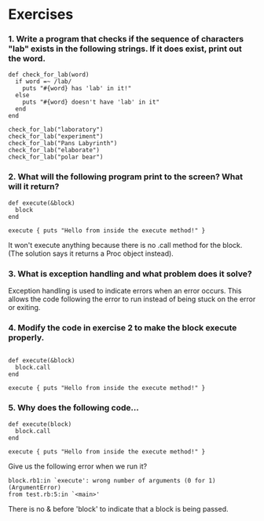 # Exercises

### 1. Write a program that checks if the sequence of characters "lab" exists in the following strings. If it does exist, print out the word.

```
def check_for_lab(word)
  if word =~ /lab/
    puts "#{word} has 'lab' in it!"
  else
    puts "#{word} doesn't have 'lab' in it"
  end
end

check_for_lab("laboratory")
check_for_lab("experiment")
check_for_lab("Pans Labyrinth")
check_for_lab("elaborate")
check_for_lab("polar bear") 
```

### 2. What will the following program print to the screen? What will it return?

```
def execute(&block)
  block
end

execute { puts "Hello from inside the execute method!" }
```
It won't execute anything because there is no .call method for the block. (The solution says it returns a Proc object instead).

### 3. What is exception handling and what problem does it solve?
Exception handling is used to indicate errors when an error occurs. This allows the code following the error to run instead of being stuck on the error or exiting.

### 4. Modify the code in exercise 2 to make the block execute properly.

```

def execute(&block)
  block.call
end

execute { puts "Hello from inside the execute method!" }
```

### 5. Why does the following code...

```
def execute(block)
  block.call
end

execute { puts "Hello from inside the execute method!" }
```
Give us the following error when we run it?

```
block.rb1:in `execute': wrong number of arguments (0 for 1) (ArgumentError)
from test.rb:5:in `<main>'
```

There is no & before 'block' to indicate that a block is being passed.
